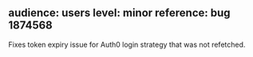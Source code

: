 audience: users
level: minor
reference: bug 1874568
---

Fixes token expiry issue for Auth0 login strategy that was not refetched.
